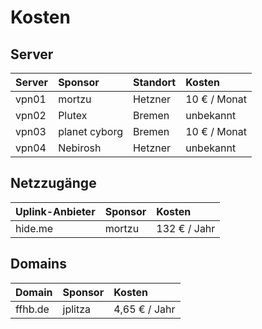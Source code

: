 # Kosten

## Server

| Server | Sponsor       | Standort | Kosten       |
|:-------|:--------------|:---------|:-------------|
| vpn01  | mortzu        | Hetzner  | 10 € / Monat |
| vpn02  | Plutex        | Bremen   | unbekannt    |
| vpn03  | planet cyborg | Bremen   | 10 € / Monat |
| vpn04  | Nebirosh      | Hetzner  | unbekannt    |

## Netzzugänge

| Uplink-Anbieter | Sponsor       | Kosten       |
|:----------------|:--------------|:-------------|
| hide.me         | mortzu        | 132 € / Jahr |

## Domains

| Domain          | Sponsor       | Kosten        |
|:----------------|:--------------|:--------------|
| ffhb.de         | jplitza       | 4,65 € / Jahr |